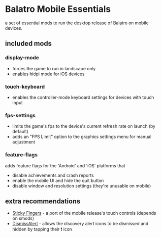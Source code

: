 # Balatro Mobile Essentials

a set of essential mods to run the desktop release of Balatro on mobile devices.

## included mods

### display-mode

- forces the game to run in landscape only
- enables hidpi mode for iOS devices

### touch-keyboard

- enables the controller-mode keyboard settings for devices with touch input

### fps-settings

- limits the game's fps to the device's current refresh rate on launch (by default)
- adds an "FPS Limit" option to the graphics settings menu for manual adjustment

### feature-flags

adds feature flags for the 'Android' and 'iOS' platforms that

- disable achievements and crash reports
- enable the mobile UI and hide the quit button
- disable window and resolution settings (they're unusable on mobile)

## extra recommendations

- [Sticky Fingers](https://github.com/eramdam/sticky-fingers) - a port of the mobile release's touch controls (depends on smods)
- [DismissAlert](https://github.com/Breezebuilder/DismissAlert) - allows the discovery alert icons to be dismissed and hidden by tapping their ❗ icon
